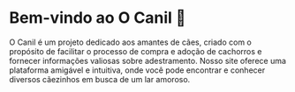 # Bem-vindo ao O Canil 🐾

O Canil é um projeto dedicado aos amantes de cães, criado com o propósito de facilitar o processo de compra e adoção de cachorros e fornecer informações valiosas sobre adestramento. Nosso site oferece uma plataforma amigável e intuitiva, onde você pode encontrar e conhecer diversos cãezinhos em busca de um lar amoroso.
